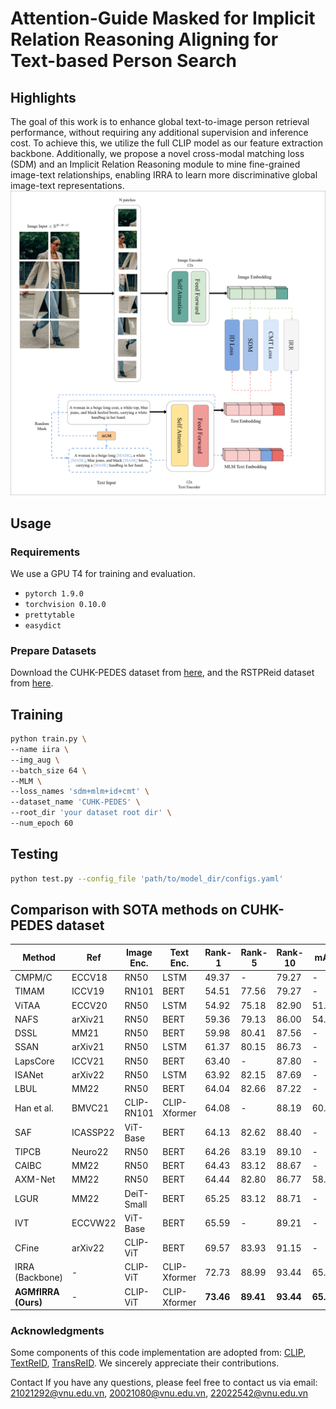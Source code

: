 # Attention-Guide Masked for Implicit Relation Reasoning Aligning for Text-based Person Search

## Highlights
The goal of this work is to enhance global text-to-image person retrieval performance, without requiring any additional supervision and inference cost. To achieve this, we utilize the full CLIP model as our feature extraction backbone. Additionally, we propose a novel cross-modal matching loss (SDM) and an Implicit Relation Reasoning module to mine fine-grained image-text relationships, enabling IRRA to learn more discriminative global image-text representations.
![our IRRA Architecture](./our_IRRA.png)
## Usage

### Requirements
We use a GPU T4 for training and evaluation.

- `pytorch 1.9.0`
- `torchvision 0.10.0`
- `prettytable`
- `easydict`

### Prepare Datasets
Download the CUHK-PEDES dataset from [here](https://github.com/ShuangLI59/Person-Search-with-Natural-Language-Description), and the RSTPReid dataset from [here](https://github.com/NjtechCVLab/RSTPReid-Dataset).

## Training

```bash
python train.py \
--name iira \
--img_aug \
--batch_size 64 \
--MLM \
--loss_names 'sdm+mlm+id+cmt' \
--dataset_name 'CUHK-PEDES' \
--root_dir 'your dataset root dir' \
--num_epoch 60
```
## Testing
```bash
python test.py --config_file 'path/to/model_dir/configs.yaml'
```
## Comparison with SOTA methods on CUHK-PEDES dataset
| Method              | Ref      | Image Enc. | Text Enc.    | Rank-1    | Rank-5    | Rank-10   | mAP       |
| ------------------- | -------- | ---------- | ------------ | --------- | --------- | --------- | --------- |
| CMPM/C              | ECCV18   | RN50       | LSTM         | 49.37     | -         | 79.27     | -         |
| TIMAM               | ICCV19   | RN101      | BERT         | 54.51     | 77.56     | 79.27     | -         |
| ViTAA               | ECCV20   | RN50       | LSTM         | 54.92     | 75.18     | 82.90     | 51.60     |
| NAFS                | arXiv21  | RN50       | BERT         | 59.36     | 79.13     | 86.00     | 54.07     |
| DSSL                | MM21     | RN50       | BERT         | 59.98     | 80.41     | 87.56     | -         |
| SSAN                | arXiv21  | RN50       | LSTM         | 61.37     | 80.15     | 86.73     | -         |
| LapsCore            | ICCV21   | RN50       | BERT         | 63.40     | -         | 87.80     | -         |
| ISANet              | arXiv22  | RN50       | LSTM         | 63.92     | 82.15     | 87.69     | -         |
| LBUL                | MM22     | RN50       | BERT         | 64.04     | 82.66     | 87.22     | -         |
| Han et al.          | BMVC21   | CLIP-RN101 | CLIP-Xformer | 64.08     | -         | 88.19     | 60.08     |
| SAF                 | ICASSP22 | ViT-Base   | BERT         | 64.13     | 82.62     | 88.40     | -         |
| TIPCB               | Neuro22  | RN50       | BERT         | 64.26     | 83.19     | 89.10     | -         |
| CAIBC               | MM22     | RN50       | BERT         | 64.43     | 83.12     | 88.67     | -         |
| AXM-Net             | MM22     | RN50       | BERT         | 64.44     | 82.80     | 86.77     | 58.73     |
| LGUR                | MM22     | DeiT-Small | BERT         | 65.25     | 83.12     | 88.71     | -         |
| IVT                 | ECCVW22  | ViT-Base   | BERT         | 65.59     | -         | 89.21     | -         |
| CFine               | arXiv22  | CLIP-ViT   | BERT         | 69.57     | 83.93     | 91.15     | -         |
| IRRA (Backbone)     | -        | CLIP-ViT   | CLIP-Xformer | 72.73     | 88.99     | 93.44     | 65.73     |
| **AGMfIRRA (Ours)** | -        | CLIP-ViT   | CLIP-Xformer | **73.46** | **89.41** | **93.44** | **65.73** |

### Acknowledgments
Some components of this code implementation are adopted from: [CLIP](https://github.com/openai/CLIP), [TextReID](https://github.com/BrandonHanx/TextReID), [TransReID](https://github.com/damo-cv/TransReID). We sincerely appreciate their contributions.

Contact
If you have any questions, please feel free to contact us via email: 21021292@vnu.edu.vn, 20021080@vnu.edu.vn, 22022542@vnu.edu.vn
